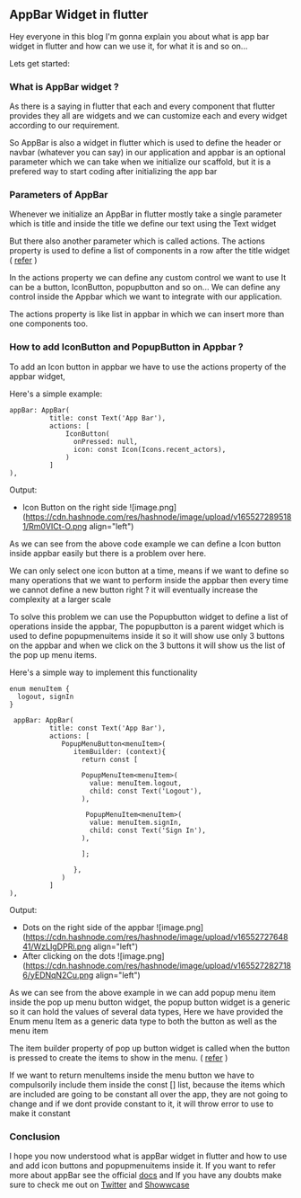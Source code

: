 ## AppBar Widget in flutter

Hey everyone in this blog I'm gonna explain you about what is app bar widget in flutter and how can we use it, for what it is and so on...

Lets get started:

### What is AppBar widget ?

As there is a saying in flutter that each and every component that flutter provides they all are widgets and we can customize each and every widget according to our requirement.

So AppBar is also a widget in flutter which is used to define the header or navbar (whatever you can say) in our application and appbar is an optional parameter which we can take when we initialize our scaffold, but it is a prefered way to start coding after initializing the app bar

### Parameters of AppBar

Whenever we initialize an AppBar in flutter mostly take a single parameter which is title and inside the title we define our text using the Text widget

But there also another parameter which is called actions. The actions property is used to define a list of components in a row after the title widget ( [refer](https://api.flutter.dev/flutter/material/AppBar/actions.html) )

In the actions property we can define any custom control we want to use It can be a button, IconButton, popupbutton and so on... We can define any control inside the Appbar which we want to integrate with our application.

The actions property is like list in appbar in which we can insert more than one components too.

### How to add IconButton and PopupButton in Appbar ?

To add an Icon button in appbar we have to use the actions property of the appbar widget, 

Here's a simple example:
```
appBar: AppBar(
          title: const Text('App Bar'),
          actions: [
              IconButton(
                onPressed: null,
                icon: const Icon(Icons.recent_actors),
              )
          ]
),

``` 
Output:
- Icon Button on the right side
![image.png](https://cdn.hashnode.com/res/hashnode/image/upload/v1655272895181/Rm0VICt-O.png align="left")

As we can see from the above code example we can define a Icon button inside appbar easily but there is a problem over here.

We can only select one icon button at a time, means if we want to define so many operations that we want to perform inside the appbar then every time we cannot define a new button right ? it will eventually increase the complexity at a larger scale

To solve this problem we can use the Popupbutton widget to define a list of operations inside the appbar, The popupbutton is a parent widget which is used to define popupmenuitems inside it so it will show use only 3 buttons on the appbar and when we click on the 3 buttons it will show us the list of the pop up menu items.

Here's a simple way to implement this functionality
``` 
enum menuItem {
  logout, signIn
}

 appBar: AppBar(
          title: const Text('App Bar'),
          actions: [
             PopupMenuButton<menuItem>(
                itemBuilder: (context){
                  return const [
                    
                  PopupMenuItem<menuItem>(
                    value: menuItem.logout,
                    child: const Text('Logout'),
                  ),
                  
                   PopupMenuItem<menuItem>(
                    value: menuItem.signIn,
                    child: const Text('Sign In'),
                  ),
                  
                  ];
                    
                },
             )
          ]
),

``` 
Output:

- Dots on the right side of the appbar
![image.png](https://cdn.hashnode.com/res/hashnode/image/upload/v1655272764841/WzLIgDPRi.png align="left")
- After clicking on the dots
![image.png](https://cdn.hashnode.com/res/hashnode/image/upload/v1655272827186/yEDNqN2Cu.png align="left")

As we can see from the above example in we can add popup menu item inside the pop up menu button widget, the popup button widget is a generic so it can hold the values of several data types, Here we have provided the Enum menu Item as a generic data type to both the button as well as the menu item

The item builder property of pop up button widget is called when the button is pressed to create the items to show in the menu. ( [refer](https://api.flutter.dev/flutter/material/PopupMenuButton/itemBuilder.html) )

If we want to return menuItems inside the menu button we have to compulsorily include them inside the const [] list, because the items which are included are going to be constant all over the app, they are not going to change and if we dont provide constant to it, it will throw error to use to make it constant

### Conclusion

I hope you now understood what is appBar widget in flutter and how to use and add icon buttons and popupmenuitems inside it. If you want to refer more about appBar see the official [docs](https://api.flutter.dev/flutter/material/AppBar-class.html) and If you have any doubts make sure to check me out on [Twitter](https://twitter.com/Hasnain_Makada) and [Showwcase](https://showwcase.com/hasnainmakada-99)

